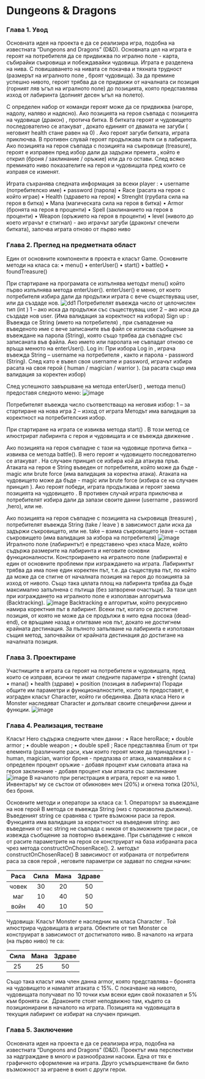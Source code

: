 #                                                             Dungeons & Dragons

### Глава 1. Увод

Основната идея на проекта е да се реализира игра, подобна на известната “Dungeons and Dragons” (D&D). Основната цел на играта е  героят на потребителя да се придвижва по игрално поле - карта, събирайки съкровища и побеждавайки чудовища.
Играта е разделена на нива. С повишаването на нивата се покачва и тяхната трудност (размерът на игралното поле , броят чудовища). За да премине успешно  нивото, героят трябва да се придвижи от началната си позиция (горният ляв ъгъл на игралното поле) до  позицията, която представлява изход от лабиринта (долният десен ъгъл на полето).


С определен набор от команди героят може да се придвижва (нагоре, надолу, наляво и надясно).
Ако позицията на героя съвпада с позицията на чудовище (дракон) , протича битка. В битката героят и чудовището последователно се атакуват , докато единият от двамата не загуби ( неговият health стане равен на 0) . Ако героят загуби битката, играта приключва. В противен слувай героят продължава пътя си в лабиринта.
Ако позицията на героя съвпада с позицията на съкровище (treasure), героят е изправен пред избор дали да задържи премета ,  който е открил (броня / заклинание / оръжие) или да го остави.
След всяко преминато ниво показателите на героя и чудовищата пред които се изправя се изменят. 

Играта съхранява следната информация за всеки player :
    • username (потребителско име)
    • password (парола)
    • Race (расата на героя с който играе)
    • Health (здравето на героя)
    • Strenght (грубата сила на героя в битка)
    • Mana (магическата сила на героя в битка)
    • Armor (бронята на героя в проценти)
    • Spell (заклинанието на героя в проценти)
    • Weapon (оръжието на героя в проценти)
    • level (нивото до което играчът е стигнал)
      - ако играчът загуби (драконът спечели битката), започва играта отново от първо ниво
      
###   Глава 2. Преглед на предметната област

Един от основните компоненти в проекта е класът Game. Основните методи на класа са:
    • menu()
    • enterUser()
    • start()
    • battle()
    • foundTreasure()

При стартиране на програмата се изпълнява методът menu() който първо изпълнява метода enterUser().
enterUser()  е меню, от което потребителя избира дали да продължи играта с вече съществуващ user, или да създаде нов.
![dd1](https://user-images.githubusercontent.com/72568547/156895740-91767e17-3ebe-474e-8aef-d121ac11e3b5.jpg)
Потребителят въвежда число от целочислен тип (int ) 
1 – ако  иска да продължи със съществуващ user
2 – ако  иска да създаде нов user.
(Има валидация за коректност на избора) 
Sign up :
Въвежда се String (името на потребителя) , при съвпадение на въведеното име с вече записаните във файл се изписва съобщение за въвеждане на парола (String), която също трябва да съвпадне със записаната във файла.
Ако името или паролата не съвпадат отново се връща менюто на enterUser().
Log in:
При избора Log in , играча въвежда String – username на потребителя , както и парола - password (String). След като е въвел своя username  и password, играчът избира расата на своя герой ( human / magician / warrior ).
(за расата също има валидация за коректен избор)

След успешното завършване на метода enterUser() , метода menu() предоставя следното меню:
![image](https://user-images.githubusercontent.com/72568547/156895805-858bd4a8-6d9d-4e2f-9111-d4abf193b157.png)

Потребителят въвежда число съответстващо на неговия избор:
1 – за стартиране на нова игра
2 – изход от играта
Методът има валидация за коректност на потребителския избор.

При стартиране на играта се извиква метода start() . В този метод се илюстрират лабиринта с героя и чудовищата и се въвежда движение .
      
Ако позицията на героя съвпадне с тази на чудовище протича битка – извиква се метода battle(). В него героят и чудовището последователно се атакуват . На случаен принцип се избира кой да атакува пръв.
Атаката на героя е String въведен от потребителя, който може да бъде - magic или brute force (има валидация за коректна атака).
Атаката на чудовището може да бъде - magic или brute force (избира се на случаен принцип ).
Ако героят победи, играта продължава и героят заема позицията на чудовището . В противен случай играта приключва и потребителят избира дали да запази своите данни (username , password ,hero), или не.

Aко позицията на героя съвпадне с позицията на съкровищв (treasure) , потребителят въвежда String (take / leave ) в зависимост дали иска да задържи съкровището, или не.
take – взима съкровището
leave – оставя съкровището
(има валидация за избора на потребителя)
![image](https://user-images.githubusercontent.com/72568547/156895818-0849e655-afc1-4528-bf94-c0648bfc2707.png)
Игралното поле (лабиринтът) е представено чрез класа Maze, който съдържа размерите на лабиринта и неговите основни функционалности. Констроирането на игралното поле (лабиринта) е един от основните проблеми при изграждането на играта.
Лабиринтът трябва да има поне един коректен път, т.е. да съществува път, по който да може да се стигне от началната позиция на героя до позицията за изход от нивото. Също така цялата площ на лабиринта трябва да бъде максимално запълнена с пътища (без затворени очастъци). За тази цел при изграждането на игралното поле е използван алгоритъма (Backtracking).
![image](https://user-images.githubusercontent.com/72568547/156895829-b954b837-d8af-4618-8142-c1678875784c.png) Backtracking e алгоритъм, който рекурсивно намира коректния      път в лабиринт. Всеки път, когато се достигне позиция, от която не може да се продължи в нито една посока (dead-end), се връщаме назад и опитваме нов път, докато не достигнем крайната дестинация.
За пълното запълване на лабиринта е използван същия метод, започвайки от крайната дестинация до достигане на началната позиция. 

### Глава 3. Проектиране
Участниците в играта са героят на потребителя и чудовищата, пред които се изправя, всички те имат следните параметри
    • strenght (сила)
    • mana()
    • health  (здраве)
    • position (позиция в лабиринта)
Поради общите им параметри и функционалностите, които те предоставят, е изграден класът Character, който ги обединява. Двата класа Hero и Monster наследяват Character и допълват своите специфични данни и функции.
![image](https://user-images.githubusercontent.com/72568547/156895854-2c1d9810-e74a-471e-8f87-bb87f22086fc.png)
### Глава 4. Реализация, тестване 
Класът Hero съдържа следните член данни :
    • Race heroRace; 
    • double armor ; 
    • double weapon ; 
    • double spell ;
Race представлява Enum от три елемента (различните раси, към които героят може да принадлежи ) - human, magician, warrior
броня - предпазва от атака, намалявайки я с определен процент
оръжие - добавя процент към силовата атака на героя
заклинание - добавя процент към атаката със заклинание
![image](https://user-images.githubusercontent.com/72568547/156895868-644b1fb1-4839-43ab-bec6-29baf7464b6f.png)
В началото при регистрация в играта, героят е на ниво 1. Инвентарът му се състои от обикновен меч (20%) и огнена топка (20%), без броня. 

Основните методи и оператори за класа са:
    1. Операторът за въвеждане на нов герой
       В метода се въвежда String (низ с произволна дължина). Въведеният string се сравнява с трите възможни раси за героя. Функцията има валидация за            коректност на въведения string:
       ако въведения от нас string не съвпада с никоя от възможните три раси , се извежда съобщение за повторно въвеждане.
       При съвпадение с някоя от расите параметрите на героя се конструират на база избраната раса чрез метода constructOnChosenRace().
    2. методът constructOnChosenRace()
        В зависимост от избраната от потребителя раса за своя герой , неговите параметри се задават по следни начин:
        
|Раса  |Сила  | Мана |Здраве|
|:---: |:---: |:---: |:---: |
|човек | 30   | 20   | 50   |
|маг   | 10   | 40   | 50   |
|войн  | 40   | 10   | 50   |


Чудовища:
Класът Monster е наследник на класа Character . Той илюстрира чудовищата в играта. Обектите от тип Monster се конструират в зависимост от достигнатото ниво.
В началото на играта (на първо ниво) те са:

| Сила  | Мана  | Здраве|
| :---: | :---: | :---: |
|  25   |  25   |  50   |

Също така класът има член данна armor, която представлява – бронята на чудовището и намалят атаката с 15%.
С покачване на нивото, чудовищата получават по 10 точки към всеки един свой показател и 5% към бронята си. 
Драконите стоят неподвижно там, където са позиционирани в началото на играта. Позицията на чудовищата в текущия лабиринт се избират на случаен принцип.

### Глава 5. Заключение 

Основната идея на проекта е да се реализира игра, подобна на известната “Dungeons and Dragons” (D&D). Проектът има перспективи за надграждане в много и разнообразни насоки. Една от тях е графичното оформление на играта. Друго усъвършенстване би било възможност за играене в екип с други герои.






